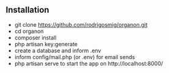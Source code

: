 ## Installation

* git clone https://github.com/rodrigosmig/organon.git
* cd organon
* composer install
* php artisan key:generate
* create a database and inform .env
* inform config/mail.php (or .env) for email sends
* php artisan serve to start the app on http://localhost:8000/

